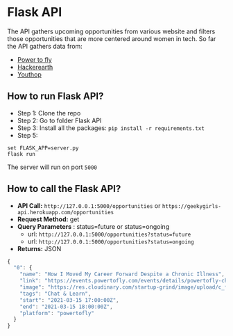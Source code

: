 # Flask API

The API gathers upcoming opportunities from various website and filters those opportunities that are more centered around women in tech. So far the API gathers data from:
- [Power to fly](https://powertofly.com/events/)
- [Hackerearth](https://www.hackerearth.com/challenges/?filters=competitive%2Chackathon%2Chiring%2Cuniversity)
- [Youthop](https://www.youthop.com/browse)


## How to run Flask API?
- Step 1:
Clone the repo
- Step 2: 
Go to folder Flask API
- Step 3:
Install all the packages: `pip install -r requirements.txt`
- Step 5:

```
set FLASK_APP=server.py
flask run
```

The server will run on port `5000`


## How to call the Flask API?

- **API Call:** `http://127.0.0.1:5000/opportunities` or `https://geekygirls-api.herokuapp.com/opportunities`
- **Request Method:** get 
- **Query Parameters** : status=future or status=ongoing
  - url: `http://127.0.0.1:5000/opportunities?status=future`
  - url: `http://127.0.0.1:5000/opportunities?status=ongoing`
- **Returns:** JSON
```javascript
{
  "0": {
    "name": "How I Moved My Career Forward Despite a Chronic Illness",
    "link": "https://events.powertofly.com/events/details/powertofly-chat-learn-presents-how-i-moved-my-career-forward-despite-a-chronic-illness/",
    "image": "https://res.cloudinary.com/startup-grind/image/upload/c_fill,dpr_2,f_auto,g_face,h_400,q_auto:good,w_400/v1/gcs/platform-data-powertofly/events/Bevy%2520CL%2520thumbnails%2520v2%2520%25284%2529.png",
    "tags": "Chat & Learn",
    "start": "2021-03-15 17:00:00Z",
    "end": "2021-03-15 18:00:00Z",
    "platform": "powertofly"
  }
}
```


